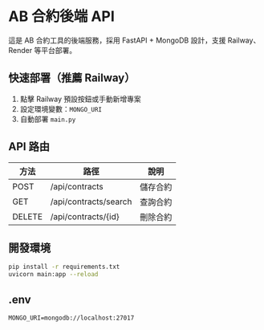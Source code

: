 # AB 合約後端 API

這是 AB 合約工具的後端服務，採用 FastAPI + MongoDB 設計，支援 Railway、Render 等平台部署。

## 快速部署（推薦 Railway）

1. 點擊 Railway 預設按鈕或手動新增專案
2. 設定環境變數：`MONGO_URI`
3. 自動部署 `main.py`

## API 路由

| 方法 | 路徑 | 說明 |
|------|------|------|
| POST | /api/contracts | 儲存合約 |
| GET  | /api/contracts/search | 查詢合約 |
| DELETE | /api/contracts/{id} | 刪除合約 |

## 開發環境

```bash
pip install -r requirements.txt
uvicorn main:app --reload
```

## .env

```
MONGO_URI=mongodb://localhost:27017
```